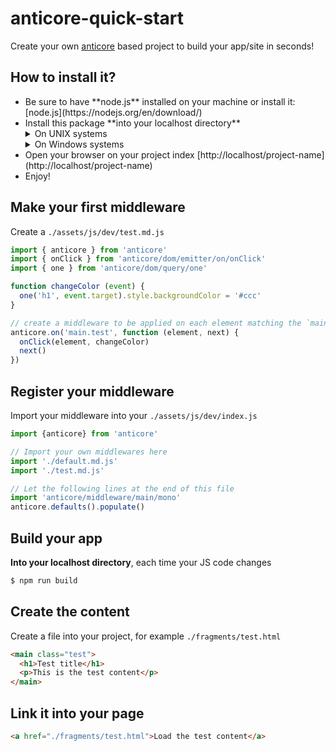 # anticore-quick-start

Create your own [anticore](https://github.com/Lcfvs/anticore) based project to build your app/site in seconds!

## How to install it?

<ul>
 <li>Be sure to have **node.js** installed on your machine or install it: [node.js](https://nodejs.org/en/download/)</li>
 <li>Install this package **into your localhost directory**
  <details>
   <summary>On UNIX systems</summary>

   ```shell
   $ project-dir=/var/www/html/project-name
   $ git clone https://github.com/Lcfvs/anticore-quick-start.git $project-dir
   $ cd $project-dir
   $ npm i -D
   $ npm run build
   ```
   </details>
   <details>
    <summary>On Windows systems</summary>

    ```cmd
    project-dir=C:\wamp\www\project-name
    git clone https://github.com/Lcfvs/anticore-quick-start.git %project-dir%
    cd %project-dir%
    npm install -D
    npm run build
    ```
   </details>
  </li>
  <li>Open your browser on your project index [http://localhost/project-name](http://localhost/project-name)</li>
  <li>Enjoy!</li>
</ul>

## Make your first middleware

Create a `./assets/js/dev/test.md.js`

```js
import { anticore } from 'anticore'
import { onClick } from 'anticore/dom/emitter/on/onClick'
import { one } from 'anticore/dom/query/one'

function changeColor (event) {
  one('h1', event.target).style.backgroundColor = '#ccc'
}

// create a middleware to be applied on each element matching the `main.test` selector
anticore.on('main.test', function (element, next) {
  onClick(element, changeColor)
  next() 
})
```

## Register your middleware

Import your middleware into your `./assets/js/dev/index.js`

```js
import {anticore} from 'anticore'

// Import your own middlewares here
import './default.md.js'
import './test.md.js'

// Let the following lines at the end of this file
import 'anticore/middleware/main/mono'
anticore.defaults().populate()
```

## Build your app

**Into your localhost directory**, each time your JS code changes
```cmd
$ npm run build
```

## Create the content

Create a file into your project, for example `./fragments/test.html`

```html
<main class="test">
  <h1>Test title</h1>
  <p>This is the test content</p>
</main>
```

## Link it into your page

```html
<a href="./fragments/test.html">Load the test content</a>
```

